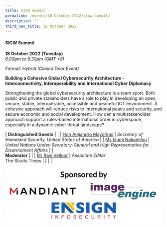 ```yaml
---
title: SICW Summit
permalink: /events/18-October-2022/sicw-summit/
description: ""
third_nav_title: 18 October 2022
---
```

#### **SICW Summit**

**18 October 2022 (Tuesday)**  
*6.00pm to 9.30pm (GMT +8)*

*Format: Hybrid (Closed Door Event)*

**Building a Cohesive Global Cybersecurity Architecture - Interconnectivity, Interoperability and International Cyber Diplomacy**

Strengthening the global cybersecurity architecture is a team sport. Both public and private stakeholders have a role to play in developing an open, secure, stable, interoperable, accessible and peaceful ICT environment. A cohesive approach will reduce risks to international peace and security, and secure economic and social development. How can a multistakeholder approach support a rules-based international order in cyberspace, especially in a dynamic cyber threat landscape?

| **Distinguished Guests**          |                                                              |
| [Hon Alejandro Mayorkas](/speaker-Alejandro-Mayorkas)  | *Secretary of Homeland Security, United States of America*                |
| [Ms Izumi Nakamitsu](/speaker-Izumi-Nakamitsu)  | *United Nations Under-Secretary-General and High Representative for Disarmament Affairs*                 |
| <br> **Moderator**          |                                                              |
| [Mr Ravi Velloor](/moderator-ravi-velloor)  | *Associate Editor*<br>The Straits Times                  |
| | |

![](/images/SICW%20Summit%20sponsors.jpg)